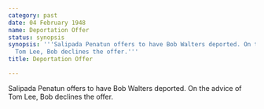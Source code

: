 ```yaml
---
category: past
date: 04 February 1948
name: Deportation Offer
status: synopsis
synopsis: '''Salipada Penatun offers to have Bob Walters deported. On the advice of
  Tom Lee, Bob declines the offer.'''
title: Deportation Offer

---
```






Salipada Penatun offers to have Bob Walters deported. On the advice of Tom Lee, Bob declines the offer.
